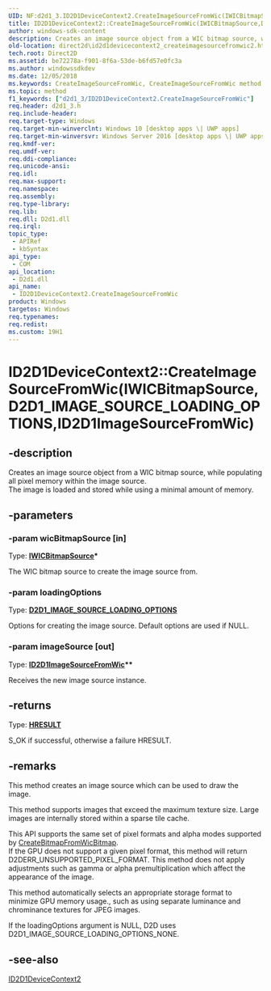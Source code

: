 ```yaml
---
UID: NF:d2d1_3.ID2D1DeviceContext2.CreateImageSourceFromWic(IWICBitmapSource,D2D1_IMAGE_SOURCE_LOADING_OPTIONS,ID2D1ImageSourceFromWic)
title: ID2D1DeviceContext2::CreateImageSourceFromWic(IWICBitmapSource,D2D1_IMAGE_SOURCE_LOADING_OPTIONS,ID2D1ImageSourceFromWic) (d2d1_3.h)
author: windows-sdk-content
description: Creates an image source object from a WIC bitmap source, while populating all pixel memory within the image source. The image is loaded and stored while using a minimal amount of memory.
old-location: direct2d\id2d1devicecontext2_createimagesourcefromwic2.htm
tech.root: Direct2D
ms.assetid: be72278a-f901-8f6a-53de-b6fd57e0fc3a
ms.author: windowssdkdev
ms.date: 12/05/2018
ms.keywords: CreateImageSourceFromWic, CreateImageSourceFromWic method [Direct2D], CreateImageSourceFromWic method [Direct2D],ID2D1DeviceContext2 interface, ID2D1DeviceContext2 interface [Direct2D],CreateImageSourceFromWic method, ID2D1DeviceContext2.CreateImageSourceFromWic, ID2D1DeviceContext2.CreateImageSourceFromWic(IWICBitmapSource,D2D1_IMAGE_SOURCE_LOADING_OPTIONS,ID2D1ImageSourceFromWic), ID2D1DeviceContext2::CreateImageSourceFromWic, ID2D1DeviceContext2::CreateImageSourceFromWic(IWICBitmapSource,D2D1_IMAGE_SOURCE_LOADING_OPTIONS,ID2D1ImageSourceFromWic), d2d1_3/ID2D1DeviceContext2::CreateImageSourceFromWic, direct2d.id2d1devicecontext2_createimagesourcefromwic2
ms.topic: method
f1_keywords: ["d2d1_3/ID2D1DeviceContext2.CreateImageSourceFromWic"]
req.header: d2d1_3.h
req.include-header: 
req.target-type: Windows
req.target-min-winverclnt: Windows 10 [desktop apps \| UWP apps]
req.target-min-winversvr: Windows Server 2016 [desktop apps \| UWP apps]
req.kmdf-ver: 
req.umdf-ver: 
req.ddi-compliance: 
req.unicode-ansi: 
req.idl: 
req.max-support: 
req.namespace: 
req.assembly: 
req.type-library: 
req.lib: 
req.dll: D2d1.dll
req.irql: 
topic_type:
 - APIRef
 - kbSyntax
api_type:
 - COM
api_location:
 - D2d1.dll
api_name:
 - ID2D1DeviceContext2.CreateImageSourceFromWic
product: Windows
targetos: Windows
req.typenames: 
req.redist: 
ms.custom: 19H1
---
```


# ID2D1DeviceContext2::CreateImageSourceFromWic(IWICBitmapSource,D2D1_IMAGE_SOURCE_LOADING_OPTIONS,ID2D1ImageSourceFromWic)


## -description


Creates an image source object from a WIC bitmap source, while populating all pixel memory within the image source.  
        The image is loaded and stored while using a minimal amount of memory.


## -parameters




### -param wicBitmapSource [in]

Type: <b><a href="https://docs.microsoft.com/windows/desktop/api/wincodec/nn-wincodec-iwicbitmapsource">IWICBitmapSource</a>*</b>

The WIC bitmap source to create the image source from.


### -param loadingOptions

Type: <b><a href="https://docs.microsoft.com/windows/desktop/api/d2d1_3/ne-d2d1_3-d2d1_image_source_loading_options">D2D1_IMAGE_SOURCE_LOADING_OPTIONS</a></b>

Options for creating the image source.  Default options are used if NULL.


### -param imageSource [out]

Type: <b><a href="https://docs.microsoft.com/windows/desktop/api/d2d1_3/nn-d2d1_3-id2d1imagesourcefromwic">ID2D1ImageSourceFromWic</a>**</b>

Receives the new image source instance.


## -returns



Type: <b><a href="https://docs.microsoft.com/previous-versions/windows/desktop/legacy/hh437604(v=vs.85)">HRESULT</a></b>

S_OK if successful, otherwise a failure HRESULT.




## -remarks



This method creates an image source which can be used to draw the image.  

This method supports images that exceed the maximum texture size.  Large images are internally stored within a sparse tile cache.   

This API supports the same set of pixel formats and alpha modes supported by <a href="https://docs.microsoft.com/windows/desktop/Direct2D/id2d1devicecontext-createbitmapfromwicbitmap-overload">CreateBitmapFromWicBitmap</a>.  
          If the GPU does not support a given pixel format,
          this method will return D2DERR_UNSUPPORTED_PIXEL_FORMAT.  This method does not apply adjustments such as gamma 
          or alpha premultiplication which affect the appearance of the image.
        

This method automatically selects an appropriate storage format to minimize GPU memory usage., such as using separate 
        luminance and chrominance textures for JPEG images. 

If the loadingOptions argument is NULL, D2D uses D2D1_IMAGE_SOURCE_LOADING_OPTIONS_NONE.




## -see-also




<a href="https://docs.microsoft.com/windows/desktop/api/d2d1_3/nn-d2d1_3-id2d1devicecontext2">ID2D1DeviceContext2</a>
 

 

